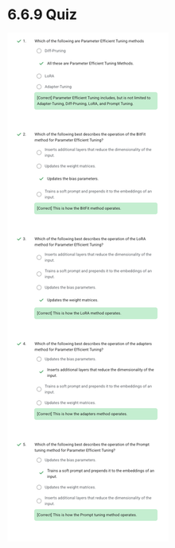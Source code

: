 # 6.6.9 Quiz

![gh](https://raw.githubusercontent.com/SeanChenR/img_gif/main/myimage/1743563867000lc9wam.png)
